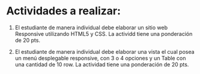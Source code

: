 # Actividades a realizar:

1. El estudiante de manera individual debe elaborar un sitio web Responsive utilizando HTML5 y CSS.
La actividd tiene una ponderación de 20 pts.

2. El estudiante de manera individual debe elaborar una vista el cual posea un menú desplegable responsive, con 3 o 4 opciones y un Table con una cantidad de 10 row.
La actividad tiene una ponderación de 20 pts.